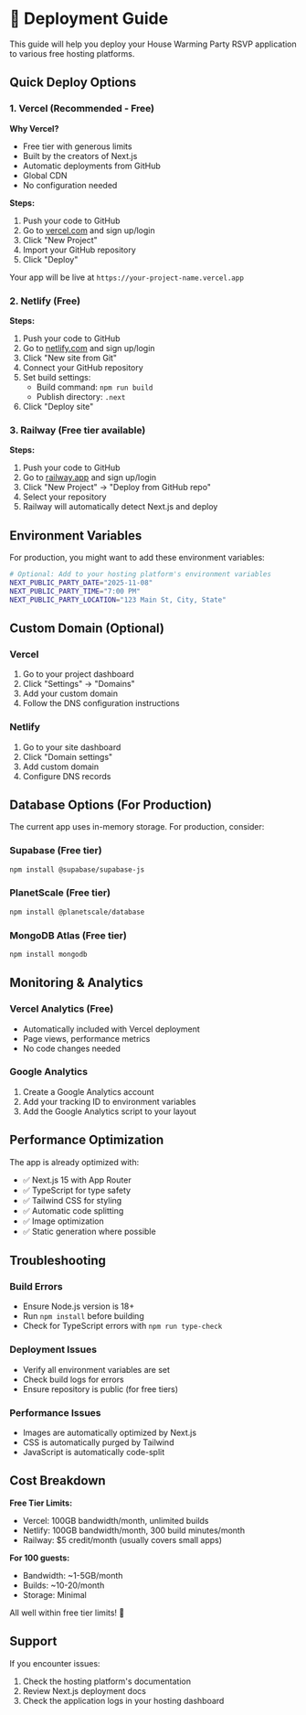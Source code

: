 # 🚀 Deployment Guide

This guide will help you deploy your House Warming Party RSVP application to various free hosting platforms.

## Quick Deploy Options

### 1. Vercel (Recommended - Free)

**Why Vercel?**

- Free tier with generous limits
- Built by the creators of Next.js
- Automatic deployments from GitHub
- Global CDN
- No configuration needed

**Steps:**

1. Push your code to GitHub
2. Go to [vercel.com](https://vercel.com) and sign up/login
3. Click "New Project"
4. Import your GitHub repository
5. Click "Deploy"

Your app will be live at `https://your-project-name.vercel.app`

### 2. Netlify (Free)

**Steps:**

1. Push your code to GitHub
2. Go to [netlify.com](https://netlify.com) and sign up/login
3. Click "New site from Git"
4. Connect your GitHub repository
5. Set build settings:
   - Build command: `npm run build`
   - Publish directory: `.next`
6. Click "Deploy site"

### 3. Railway (Free tier available)

**Steps:**

1. Push your code to GitHub
2. Go to [railway.app](https://railway.app) and sign up/login
3. Click "New Project" → "Deploy from GitHub repo"
4. Select your repository
5. Railway will automatically detect Next.js and deploy

## Environment Variables

For production, you might want to add these environment variables:

```bash
# Optional: Add to your hosting platform's environment variables
NEXT_PUBLIC_PARTY_DATE="2025-11-08"
NEXT_PUBLIC_PARTY_TIME="7:00 PM"
NEXT_PUBLIC_PARTY_LOCATION="123 Main St, City, State"
```

## Custom Domain (Optional)

### Vercel

1. Go to your project dashboard
2. Click "Settings" → "Domains"
3. Add your custom domain
4. Follow the DNS configuration instructions

### Netlify

1. Go to your site dashboard
2. Click "Domain settings"
3. Add custom domain
4. Configure DNS records

## Database Options (For Production)

The current app uses in-memory storage. For production, consider:

### Supabase (Free tier)

```bash
npm install @supabase/supabase-js
```

### PlanetScale (Free tier)

```bash
npm install @planetscale/database
```

### MongoDB Atlas (Free tier)

```bash
npm install mongodb
```

## Monitoring & Analytics

### Vercel Analytics (Free)

- Automatically included with Vercel deployment
- Page views, performance metrics
- No code changes needed

### Google Analytics

1. Create a Google Analytics account
2. Add your tracking ID to environment variables
3. Add the Google Analytics script to your layout

## Performance Optimization

The app is already optimized with:

- ✅ Next.js 15 with App Router
- ✅ TypeScript for type safety
- ✅ Tailwind CSS for styling
- ✅ Automatic code splitting
- ✅ Image optimization
- ✅ Static generation where possible

## Troubleshooting

### Build Errors

- Ensure Node.js version is 18+
- Run `npm install` before building
- Check for TypeScript errors with `npm run type-check`

### Deployment Issues

- Verify all environment variables are set
- Check build logs for errors
- Ensure repository is public (for free tiers)

### Performance Issues

- Images are automatically optimized by Next.js
- CSS is automatically purged by Tailwind
- JavaScript is automatically code-split

## Cost Breakdown

**Free Tier Limits:**

- Vercel: 100GB bandwidth/month, unlimited builds
- Netlify: 100GB bandwidth/month, 300 build minutes/month
- Railway: $5 credit/month (usually covers small apps)

**For 100 guests:**

- Bandwidth: ~1-5GB/month
- Builds: ~10-20/month
- Storage: Minimal

All well within free tier limits! 🎉

## Support

If you encounter issues:

1. Check the hosting platform's documentation
2. Review Next.js deployment docs
3. Check the application logs in your hosting dashboard
